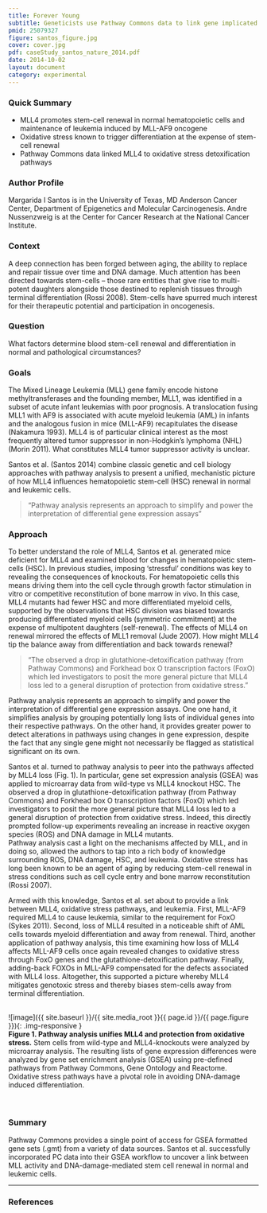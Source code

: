 ```yaml
---
title: Forever Young
subtitle: Geneticists use Pathway Commons data to link gene implicated in leukemia to well-studied oxidative-stress pathways that maintain stem-cell renewal
pmid: 25079327
figure: santos_figure.jpg
cover: cover.jpg
pdf: caseStudy_santos_nature_2014.pdf
date: 2014-10-02
layout: document
category: experimental
---
```


### Quick Summary
* MLL4 promotes stem-cell renewal in normal hematopoietic cells and maintenance of leukemia induced by MLL-AF9 oncogene
* Oxidative stress known to trigger differentiation at the expense of stem-cell renewal
* Pathway Commons data linked MLL4 to oxidative stress detoxification pathways

### Author Profile
Margarida I Santos is in the University of Texas, MD Anderson Cancer Center, Department of Epigenetics and Molecular Carcinogenesis. Andre Nussenzweig is at the Center for Cancer Research at the National Cancer Institute.

### Context
A deep connection has been forged between aging, the ability to replace and repair tissue over time and DNA damage. Much attention has been directed towards stem-cells – those rare entities that give rise to multi-potent daughters alongside those destined to replenish tissues through terminal differentiation (Rossi 2008). Stem-cells have spurred much interest for their therapeutic potential and participation in oncogenesis.

### Question
What factors determine blood stem-cell renewal and differentiation in normal and pathological circumstances?

### Goals
The Mixed Lineage Leukemia (MLL) gene family encode histone methyltransferases and the founding member, MLL1, was identified in a subset of acute infant leukemias with poor prognosis. A translocation fusing MLL1 with AF9 is associated with acute myeloid leukemia (AML) in infants and the analogous fusion in mice (MLL-AF9) recapitulates the disease (Nakamura 1993). MLL4 is of particular clinical interest as the most frequently altered tumor suppressor in non-Hodgkin’s lymphoma (NHL) (Morin 2011). What constitutes MLL4 tumor suppressor activity is unclear.  

Santos et al. (Santos 2014) combine classic genetic and cell biology approaches with pathway analysis to present a unified, mechanistic picture of how MLL4 influences hematopoietic stem-cell (HSC) renewal in normal and leukemic cells.

> “Pathway analysis represents an approach to simplify and power the interpretation of differential gene expression assays”

### Approach
To better understand the role of MLL4, Santos et al. generated mice deficient for MLL4 and examined blood for changes in hematopoietic stem-cells (HSC). In previous studies, imposing ‘stressful’ conditions was key to revealing the consequences of knockouts. For hematopoietic cells this means driving them into the cell cycle through growth factor stimulation in vitro or competitive reconstitution of bone marrow in vivo. In this case, MLL4 mutants had fewer HSC and more differentiated myeloid cells, supported by the observations that HSC division was biased towards producing differentiated myeloid cells (symmetric commitment) at the expense of multipotent daughters (self-renewal). The effects of MLL4 on renewal mirrored the effects of MLL1 removal (Jude 2007). How might MLL4 tip the balance away from differentiation and back towards renewal?  

> “The observed a drop in glutathione-detoxification pathway (from Pathway Commons) and Forkhead box O transcription factors (FoxO) which led investigators to posit the more general picture that MLL4 loss led to a general disruption of protection from oxidative stress.”

Pathway analysis represents an approach to simplify and power the interpretation of differential gene expression assays. One one hand, it simplifies analysis by grouping potentially long lists of individual genes into their respective pathways. On the other hand, it provides greater power to detect alterations in pathways using changes in gene expression, despite the fact that any single gene might not necessarily be flagged as statistical significant on its own.  

Santos et al. turned to pathway analysis to peer into the pathways affected by MLL4 loss (Fig. 1). In particular, gene set expression analysis (GSEA) was applied to microarray data from wild-type vs MLL4  knockout HSC. The observed a drop in glutathione-detoxification pathway (from Pathway Commons) and Forkhead box O transcription factors (FoxO) which led investigators to posit the more general picture that MLL4 loss led to a general disruption of protection from oxidative stress. Indeed, this directly prompted follow-up experiments revealing an increase in reactive oxygen species (ROS) and DNA damage in MLL4 mutants.  
Pathway analysis cast a light on the mechanisms affected by MLL, and in doing so, allowed the authors to tap into a rich body of knowledge surrounding ROS, DNA damage, HSC, and leukemia. Oxidative stress has long been known to be an agent of aging  by reducing stem-cell renewal in stress conditions such as cell cycle entry and bone marrow reconstitution (Rossi 2007).  

Armed with this knowledge, Santos et al. set about to provide a link between MLL4, oxidative stress pathways, and leukemia. First, MLL-AF9 required MLL4 to cause leukemia, similar to the requirement for FoxO (Sykes 2011). Second, loss of MLL4 resulted in a noticeable shift of AML cells towards myeloid differentiation and away from renewal. Third, another application of pathway analysis, this time examining how loss of MLL4 affects MLL-AF9 cells once again revealed changes to oxidative stress through FoxO genes and the glutathione-detoxification pathway. Finally, adding-back FOXOs in MLL-AF9 compensated for the defects associated with MLL4 loss. Altogether, this supported a picture whereby MLL4 mitigates genotoxic stress and thereby biases stem-cells away from terminal differentiation.

<br/>
  ![image]({{ site.baseurl }}/{{ site.media_root }}{{ page.id }}/{{ page.figure }}){: .img-responsive }

<div class="figure-legend well well-lg text-justify">
  <strong>Figure 1. Pathway analysis unifies MLL4 and protection from oxidative stress.</strong> Stem cells from wild-type and MLL4-knockouts were analyzed by microarray analysis. The resulting lists of gene expression differences were analyzed by gene set enrichment analysis (GSEA) using pre-defined pathways from Pathway Commons, Gene Ontology and Reactome. Oxidative stress pathways have a pivotal role in avoiding DNA-damage induced differentiation.
</div>
<br/><br/>

### Summary
Pathway Commons provides a single point of access for GSEA formatted gene sets (.gmt) from a variety of data sources. Santos et al. successfully incorporated PC data into their GSEA workflow to uncover a link between MLL activity and DNA-damage-mediated stem cell renewal in normal and leukemic cells.

---

### References
<div class="panel_group" data-inline="18295583,8506309,21796119,25079327,18371366,17554309,21884932"></div>

